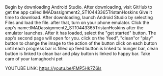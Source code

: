 Begin by downloading Android Studio.
After downloading, visit GitHub to get the app called IMADassignment2_ST10443365TristanHoskins
Give it time to download. 
After downloading, launch Android Studio by selecting Files and load the file. 
after that, turn on your phone emulator.
Click the app's name:IMADassignment2_ST10443365TristanHoskins after the emulator launches.
After it has loaded, select the "get started" button.
The app's second page will open for you.
click on the 'feed", "clean"or "play" button to change the image to the action of the button 
click on each button until each progress bar is filled up 
feed button is linked to hunger bar, clean button is linked to clean bar and play button is linked to happy bar. 
Take care of your tamaghochi pet

YOUTUBE LINK: https://youtu.be/FMP5Hk7Z6ls

